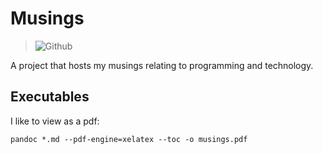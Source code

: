 <!-- SPDX-License-Identifier: zlib-acknowledgement -->

# Musings
> ![Github](https://img.shields.io/github/license/ryan-mcclue/musings)

A project that hosts my musings relating to programming and technology.

## Executables
I like to view as a pdf:
```
pandoc *.md --pdf-engine=xelatex --toc -o musings.pdf
```
